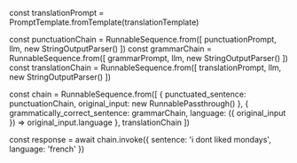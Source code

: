 const translationPrompt = PromptTemplate.fromTemplate(translationTemplate)

const punctuationChain = RunnableSequence.from([
punctuationPrompt,
llm,
new StringOutputParser()
])
const grammarChain = RunnableSequence.from([
grammarPrompt,
llm,
new StringOutputParser()
])
const translationChain = RunnableSequence.from([
translationPrompt,
llm,
new StringOutputParser()
])

const chain = RunnableSequence.from([
{
punctuated_sentence: punctuationChain,
original_input: new RunnablePassthrough()
},
{
grammatically_correct_sentence: grammarChain,
language: ({ original_input }) => original_input.language
},
translationChain
])

const response = await chain.invoke({
sentence: 'i dont liked mondays',
language: 'french'
})
